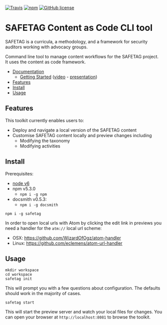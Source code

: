 [![Travis](https://img.shields.io/travis/contentascode/safetag.svg)](https://travis-ci.org/contentascode/safetag) [![npm](https://img.shields.io/npm/dt/safetag.svg)](https://www.npmjs.com/package/safetag) [![GitHub license](https://img.shields.io/github/license/contentascode/safetag.svg)](https://github.com/contentascode/safetag/blob/master/LICENSE)

# SAFETAG Content as Code CLI tool

SAFETAG is a curricula, a methodology, and a framework for security auditors working with advocacy groups.

Command line tool to manage content workflows for the SAFETAG project. It uses the content as code framework.

<!-- TOC depthFrom:2 depthTo:2 withLinks:1 updateOnSave:0 orderedList:0 -->

- [Documentation](/docs/index.md)
  - [Getting Started](/docs/guide.md) ([video](https://www.youtube.com/watch?v=tf4WTG7nvoU) - [presentation](https://rawgit.com/contentascode/safetag/ad60a323/docs/guide.html))
- [Features](#features)
- [Install](#install)
- [Usage](#usage)

<!-- /TOC -->

## Features

This toolkit currently enables users to:
 - Deploy and navigate a local version of the SAFETAG content
 - Customise SAFETAG content locally and preview changes including
    - Modifying the taxonomy
    - Modifying activities

## Install

Prerequisites:
 - [node v6](https://nodejs.org/en/)
 - npm v5.3.0
   -  `npm i -g npm`
 - docsmith v0.5.3:
   -  `npm i -g docsmith`

```
npm i -g safetag
```

In order to open local urls with Atom by clicking the edit link in previews you need a handler for the `atm://` local url scheme:
 - OSX: https://github.com/WizardOfOgz/atom-handler
 - Linux: https://github.com/eclemens/atom-url-handler

## Usage

```
mkdir workspace
cd workspace
safetag init
```

This will prompt you with a few questions about configuration. The defaults should work in the majority of cases.

```
safetag start
```

This will start the preview server and watch your local files for changes. You can open your browser at `http://localhost:8081` to browse the toolkit.

<!--
## Plan an Audit

Follow the instructions on the toolkit homepage. The steps will be:
 - Start from scratch or the minimum audit scenario provided.
 - Add and configure activities for your planned audit.
 - Download an `audit.yml` file and drop it in the `workspace/audits` folder.

This will create a audit project structure for you to:
 - Have a printable outline you can share with the audited organisation's staff and use as a checklist.
 - Have a structure to gather notes and results from the audit that will be useful to collect for your report.

## Customise the toolkit

How this works:
 - The content in your workspace can be changed to override the default content from the released toolkit.

### Modifying activities

You might find that the content of an activity you are used to perform doesn't reference material which. Gladly this as simple as adding an activity `variation`! Let's go step by step:
 - 1

### Changing the categorisation

Everyone have different ways to categorise content. Even thought we provide various ways to categorise the content, you might want to add your own categorisation or modify existing categorisation to fit your needs. Thankfully this is very simple! Here are the steps:
 - 1


## Contribute back

You can contribute back to the SAFETAG community of practice in various ways.


### Activity content packages

### Toolkit content package

### Minumum Audit scenario package

You can use

-->
